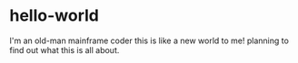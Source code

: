 # hello-world
I'm an old-man mainframe coder
this is like a new world to me!
planning to find out what this is all about.
